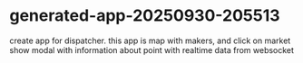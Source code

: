 # generated-app-20250930-205513
create app for dispatcher. this app is map with makers, and click on market show modal with information about point with realtime data from websocket
